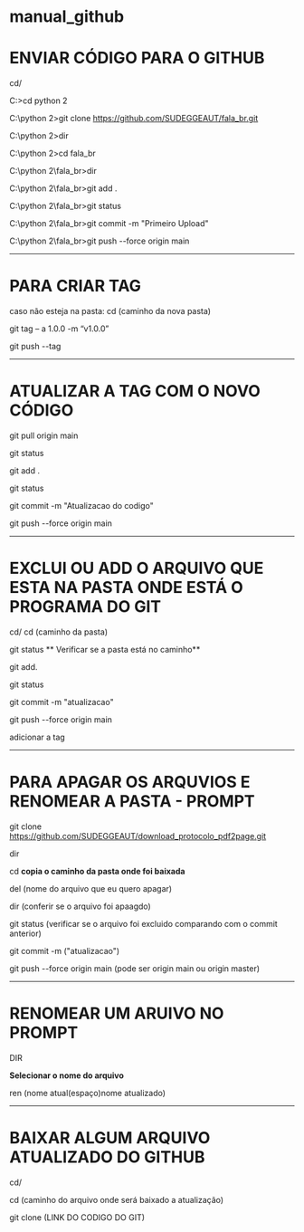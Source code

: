 # manual_github

# ENVIAR CÓDIGO PARA O GITHUB

cd/

C:\>cd python 2

C:\python 2>git clone https://github.com/SUDEGGEAUT/fala_br.git

C:\python 2>dir


C:\python 2>cd fala_br

C:\python 2\fala_br>dir
 

C:\python 2\fala_br>git add .


C:\python 2\fala_br>git status


C:\python 2\fala_br>git commit -m "Primeiro Upload"


C:\python 2\fala_br>git push --force origin main

---------------------------------------------------------------------------------------------------------------------------------------------------------------------------------------

# PARA CRIAR TAG

caso não esteja na pasta: cd (caminho da nova pasta)

git tag – a 1.0.0 -m “v1.0.0” 

git push --tag

--------------------------------------------------------------------------------------------------------------------------------------------------------------------------------------

# ATUALIZAR A TAG COM O NOVO CÓDIGO

git pull origin main

git status

git add .

git status

git commit -m "Atualizacao do codigo"

git push --force origin main



---------------------------------------------------------------------------------------------------------------------------------------------------------------------------------------

# EXCLUI OU ADD O ARQUIVO QUE ESTA NA PASTA ONDE ESTÁ O PROGRAMA DO GIT

cd/
cd (caminho da pasta)

git status
 ** Verificar se a pasta está no caminho**

git add.

git status

git commit -m "atualizacao"

git push --force origin main

adicionar a tag



----------------------------------------------------------------------------------------------------------------------------------------------------------------------------------------

# PARA APAGAR OS ARQUVIOS E RENOMEAR A PASTA - PROMPT

git clone https://github.com/SUDEGGEAUT/download_protocolo_pdf2page.git

dir

cd **copia o caminho da pasta onde foi baixada**

del (nome do arquivo que eu quero apagar)

dir (conferir se o arquivo foi apaagdo)

git status (verificar se o arquivo foi excluido comparando com o commit anterior)

git commit -m ("atualizacao")

git push --force origin main (pode ser origin main ou origin master)

----------------------------------------------------------------------------------------------------------------------------------------------------------------------------------------

# RENOMEAR UM ARUIVO NO PROMPT

DIR

**Selecionar o nome do arquivo**

ren (nome atual(espaço)nome atualizado)

------------------------------------------------------------------------------------------------------------------------------------------------------------------------------------------

# BAIXAR ALGUM ARQUIVO ATUALIZADO DO GITHUB

cd/

cd (caminho do arquivo onde será baixado a atualização)

git clone (LINK DO CODIGO DO GIT)







































